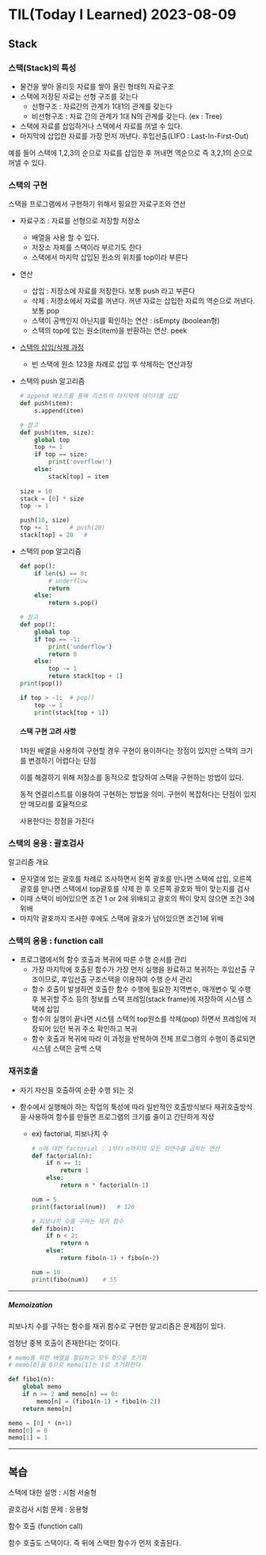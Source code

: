 # TIL(Today I Learned) 2023-08-09

## Stack

### 스택(Stack)의 특성

- 물건을 쌓아 올리듯 자료를 쌓아 올린 형태의 자료구조
- 스택에 저장된 자료는 선형 구조를 갖는다
  - 선형구조 : 자료간의 관계가 1대1의 관계를 갖는다
  - 비선형구조 : 자료 간의 관계가 1대 N의 관계를 갖는다. (ex : Tree)
- 스택에 자료를 삽입하거나 스택에서 자료를 꺼낼 수 있다.
- 마지막에 삽입한 자료를 가장 먼저 꺼낸다. 후입선출(LIFO : Last-In-First-Out)

예를 들어 스택에 1,2,3의 순으로 자료를 삽입한 후 꺼내면 역순으로 즉 3,2,1의 순으로 꺼낼 수 있다.

### 스택의 구현

스택을 프로그램에서 구현하기 위해서 필요한 자료구조와 연산

- 자료구조 : 자료를 선형으로 저장할 저장소

  - 배열을 사용 할 수 있다.
  - 저장소 자체를 스택이라 부르기도 한다
  - 스택에서 마지막 삽입된 원소의 위치를 top이라 부른다

- 연산

  - 삽입 : 저장소에 자료를 저장한다. 보통 push 라고 부른다
  - 삭제 : 저장소에서 자료를 꺼낸다. 꺼낸 자료는 삽입한 자료의 역순으로 꺼낸다. 보통 pop
  - 스택이 공백인지 아닌지를 확인하는 연산 : isEmpty (boolean형)
  - 스택의 top에 있는 원소(item)을 반환하는 연산. peek

- [스택의 삽입/삭제 과정](https://velog.velcdn.com/images/jisubin12/post/3cabfec1-ef19-45c3-b45c-32bb3fcc3ba3/image.png)

  - 빈 스택에 원소 123을 차례로 삽입 후 삭제하는 연산과정

- 스택의 push 알고리즘

  ```py
  # append 메소드를 통해 리스트의 마지막에 데이터를 삽입
  def push(item):
      s.append(item)
  
  # 참고
  def push(item, size):
      global top
      top += 1
      if top == size:
          print('overflow!')
      else:
          stack[top] = item
          
  size = 10
  stack = [0] * size
  top -= 1
  
  push(10, size)
  top += 1		# push(20)
  stack[top] = 20	#
  ```

- 스택의 pop 알고리즘

  ```python
  def pop():
      if len(s) == 0:
          # underflow
          return
      else:
          return s.pop()
  
  # 참고
  def pop():
      global top
      if top == -1:
          print('underflow')
          return 0
      else:
          top -= 1
          return stack[top + 1]
  print(pop())
  
  if top > -1:	# pop()
      top -= 1
      print(stack[top + 1])
  ```

  #### 스택 구현 고려 사항

  1차원 배열을 사용하여 구현할 경우 구현이 용이하다는 장점이 있지만 스택의 크기를 변경하기 어렵다는 단점

  이를 해결하기 위해 저장소를 동적으로 할당하여 스택을 구현하는 방법이 있다.

  동적 연결리스트를 이용하여 구현하는 방법을 의미. 구현이 복잡하다는 단점이 있지만 메모리를 효율적으로

  사용한다는 장점을 가진다

### 스택의 응용 : 괄호검사

알고리즘 개요

- 문자열에 있는 괄호를 차례로 조사하면서 왼쪽 괄호를 만나면 스택에 삽입, 오른쪽 괄호를 만나면 스택에서 top괄호를 삭제 한 후 오른쪽 괄호와 짝이 맞는지를 검사
- 이때 스택이 비어있으면 조건 1 or 2에 위배되고 괄호의 짝이 맞지 않으면 조건 3에 위배
- 마지막 괄호까지 조사한 후에도 스택에 괄호가 남아있으면 조건1에 위배

### 스택의 응용 : function call

- 프로그램에서의 함수 호출과 복귀에 따른 수행 순서를 관리
  - 가장 마지막에 호출된 함수가 가장 먼저 실행을 완료하고 복귀하는 후입선출 구조이므로, 후입선출 구조스택을 이용하여 수행 순서 관리
  - 함수 호출이 발생하면 호출한 함수 수행에 필요한 지역변수, 매개변수 및 수행 후 복귀할 주소 등의 정보를 스택 프레임(stack frame)에 저장하여 시스템 스택에 삽입
  - 함수의 실행이 끝나면 시스템 스택의 top원소를 삭제(pop) 하면서 프레임에 저장되어 있던 복귀 주소 확인하고 복귀
  - 함수 호출과 복귀에 따라 이 과정을 반복하여 전체 프로그램의 수행이 종료되면 시스템 스택은 공백 스택

### 재귀호출

- 자기 자신을 호출하여 순환 수행 되는 것

- 함수에서 실행해야 하는 작업의 툭성에 따라 일반적인 호출방식보다 재귀호출방식을 사용하여 함수를 만들면 프로그램의 크기를 줄이고 간단하게 작성

  - ex) factorial, 피보나치 수

    ```py
    # n에 대한 factorial : 1부터 n까지의 모든 자연수를 곱하는 연산
    def factorial(n):
        if n == 1:
            return 1
        else:
            return n * factorial(n-1)
    
    num = 5
    print(factorial(num)) 	# 120
    
    # 피보나치 수를 구하는 재귀 함수
    def fibo(n):
        if n < 2:
            return n
        else:
            return fibo(n-1) + fibo(n-2)
    
    num = 10
    print(fibo(num))	# 55
    ```


--------------------

##### Memoization

피보나치 수를 구하는 함수를 재귀 함수로 구현한 알고리즘은 문제점이 있다.

엄청난 중복 호출이 존재한다는 것이다.

```py
# memo를 위한 배열을 할당하고 모두 0으로 초기화
# memo[0]을 0으로 memo[1]는 1로 초기화한다

def fibo1(n):
    global memo
    if n >= 2 and memo[n] == 0:
        memo[n] = (fibo1(n-1) + fibo1(n-2))
    return memo[n]

memo = [0] * (n+1)
memo[0] = 0
memo[1] = 1
```

----------------

## 복습

스택에 대한 설명 : 시험 서술형

괄호검사 시험 문제 : 응용형



함수 호출 (function call)

함수 호출도 스택이다. 즉 뒤에 스택한 함수가 먼저 호출된다.